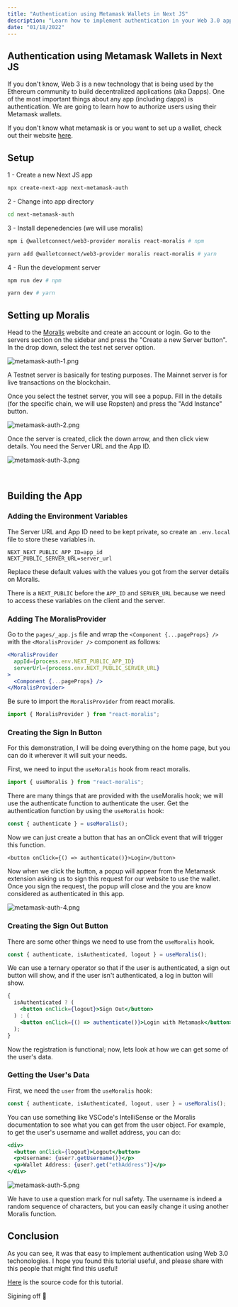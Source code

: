 ```yaml
---
title: "Authentication using Metamask Wallets in Next JS"
description: "Learn how to implement authentication in your Web 3.0 app with your Metamask wallet using Next JS and Moralis."
date: "01/18/2022"
---
```


## Authentication using Metamask Wallets in Next JS

If you don't know, Web 3 is a new technology that is being used by the Ethereum community to build decentralized applications (aka Dapps). One of the most important things about any app (including dapps) is authentication. We are going to learn how to authorize users using their Metamask wallets.

If you don't know what metamask is or you want to set up a wallet, check out their website [here](https://metamask.io/).

## Setup

1 - Create a new Next JS app

```bash
npx create-next-app next-metamask-auth
```

2 - Change into app directory

```bash
cd next-metamask-auth
```

3 - Install depenedencies (we will use moralis)

```bash
npm i @walletconnect/web3-provider moralis react-moralis # npm

yarn add @walletconnect/web3-provider moralis react-moralis # yarn
```

4 - Run the development server

```bash
npm run dev # npm

yarn dev # yarn
```

## Setting up Moralis

Head to the [Moralis](https://moralis.io/) website and create an account or login. Go to the servers section on the sidebar and press the "Create a new Server button". In the drop down, select the test net server option.

![metamask-auth-1.png](https://cdn.hashnode.com/res/hashnode/image/upload/v1642558401709/ZFIpMqugT.png)

A Testnet server is basically for testing purposes. The Mainnet server is for live transactions on the blockchain.

Once you select the testnet server, you will see a popup. Fill in the details (for the specific chain, we will use Ropsten) and press the "Add Instance" button.

![metamask-auth-2.png](https://cdn.hashnode.com/res/hashnode/image/upload/v1642558387080/57i12ePKX.png)

Once the server is created, click the down arrow, and then click view details. You need the Server URL and the App ID.

![metamask-auth-3.png](https://cdn.hashnode.com/res/hashnode/image/upload/v1642558368077/p4e5lx_99.png)

<br />

## Building the App

### Adding the Environment Variables

The Server URL and App ID need to be kept private, so create an `.env.local` file to store these variables in.

```env
NEXT_NEXT_PUBLIC_APP_ID=app_id
NEXT_PUBLIC_SERVER_URL=server_url
```

Replace these default values with the values you got from the server details on Moralis.

There is a `NEXT_PUBLIC` before the `APP_ID` and `SERVER_URL` because we need to access these variables on the client and the server.

### Adding The MoralisProvider

Go to the `pages/_app.js` file and wrap the `<Component {...pageProps} />` with the `<MoralisProvider />` component as follows:

```jsx
<MoralisProvider
  appId={process.env.NEXT_PUBLIC_APP_ID}
  serverUrl={process.env.NEXT_PUBLIC_SERVER_URL}
>
  <Component {...pageProps} />
</MoralisProvider>
```

Be sure to import the `MoralisProvider` from react moralis.

```jsx
import { MoralisProvider } from "react-moralis";
```

### Creating the Sign In Button

For this demonstration, I will be doing everything on the home page, but you can do it wherever it will suit your needs.

First, we need to input the `useMoralis` hook from react moralis.

```jsx
import { useMoralis } from "react-moralis";
```

There are many things that are provided with the useMoralis hook; we will use the authenticate function to authenticate the user. Get the authentication function by using the `useMoralis` hook:

```js
const { authenticate } = useMoralis();
```

Now we can just create a button that has an onClick event that will trigger this function.

```tsx
<button onClick={() => authenticate()}>Login</button>
```

Now when we click the button, a popup will appear from the Metamask extension asking us to sign this request for our website to use the wallet. Once you sign the request, the popup will close and the you are know considered as authenticated in this app.

![metamask-auth-4.png](https://cdn.hashnode.com/res/hashnode/image/upload/v1642558340831/aK_2PyjYv.png)

### Creating the Sign Out Button

There are some other things we need to use from the `useMoralis` hook.

```js
const { authenticate, isAuthenticated, logout } = useMoralis();
```

We can use a ternary operator so that if the user is authenticated, a sign out button will show, and if the user isn't authenticated, a log in button will show.

```jsx
{
  isAuthenticated ? (
    <button onClick={logout}>Sign Out</button>
  ) : (
    <button onClick={() => authenticate()}>Login with Metamask</button>
  );
}
```

Now the registration is functional; now, lets look at how we can get some of the user's data.

### Getting the User's Data

First, we need the `user` from the `useMoralis` hook:

```js
const { authenticate, isAuthenticated, logout, user } = useMoralis();
```

You can use something like VSCode's IntelliSense or the Moralis documentation to see what you can get from the user object. For example, to get the user's username and wallet address, you can do:

```jsx
<div>
  <button onClick={logout}>Logout</button>
  <p>Username: {user?.getUsername()}</p>
  <p>Wallet Address: {user?.get("ethAddress")}</p>
</div>
```

![metamask-auth-5.png](https://cdn.hashnode.com/res/hashnode/image/upload/v1642558312541/CHTGf21VH.png)

We have to use a question mark for null safety. The username is indeed a random sequence of characters, but you can easily change it using another Moralis function.

## Conclusion

As you can see, it was that easy to implement authentication using Web 3.0 techonologies. I hope you found this tutorial useful, and please share with this people that might find this useful!

[Here](https://github.com/rkazi103/metamask-nextjs-auth) is the source code for this tutorial.

Sigining off 👋
